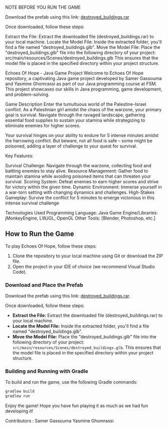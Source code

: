 NOTE BEFORE YOU RUN THE GAME  

Download the prefab using this link: [destroyed_buildings.rar](https://www.mediafire.com/file/6g7ze0kn9ncvss3/destroyed_buildings.rar/file)

Once downloaded, follow these steps:

Extract the File: Extract the downloaded file (destroyed_buildings.rar) to your local machine.
Locate the Model File: Inside the extracted folder, you'll find a file named "destroyed_buildings.glb".
Move the Model File: Place the "destroyed_buildings.glb" file into the following directory of your project:
src/main/resources/Scenes/destroyed_buildings.glb
This ensures that the model file is placed in the specified directory within your project structure.

Echoes Of Hope - Java Game Project
Welcome to Echoes Of Hope repository, a captivating Java game project developed by Samer Gassouma and Yasmine Ghomrassi as part of our Java programming course at FSM. This project showcases our skills in Java programming, game development, and problem-solving.

Game Description
Enter the tumultuous world of the Palestine-Israel conflict. As a Palestinian girl amidst the chaos of the warzone, your primary goal is survival. Navigate through the ravaged landscape, gathering essential food supplies to sustain your stamina while strategizing to eliminate enemies for higher scores.

Your survival hinges on your ability to endure for 5 intense minutes amidst the harrowing conflict. But beware, not all food is safe – some might be poisoned, adding a layer of challenge to your quest for survival.

Key Features:

Survival Challenge: Navigate through the warzone, collecting food and battling enemies to stay alive.
Resource Management: Gather food to maintain stamina while avoiding poisoned items that can threaten your survival.
Scoring System: Defeat enemies to earn higher scores and strive for victory within the given time.
Dynamic Environment: Immerse yourself in a war-torn setting with changing dynamics and challenges.
High-Stakes Gameplay: Survive the conflict for 5 minutes to emerge victorious in this intense survival challenge

Technologies Used
Programming Language: Java
Game Engine/Libraries:  jMonkeyEngine, LWJGL, OpenGL
Other Tools: [Blender, Photoshop, etc.]
## How to Run the Game

To play Echoes Of Hope, follow these steps:

1. Clone the repository to your local machine using Git or download the ZIP file.
2. Open the project in your IDE of choice (we recommend Visual Studio Code).

### Download and Place the Prefab

Download the prefab using this link: [destroyed_buildings.rar](link_to_download_prefab).

Once downloaded, follow these steps:

- **Extract the File:** Extract the downloaded file (destroyed_buildings.rar) to your local machine.
- **Locate the Model File:** Inside the extracted folder, you'll find a file named "destroyed_buildings.glb".
- **Move the Model File:** Place the "destroyed_buildings.glb" file into the following directory of your project: `src/main/resources/Scenes/destroyed_buildings.glb`. This ensures that the model file is placed in the specified directory within your project structure.

### Building and Running with Gradle

To build and run the game, use the following Gradle commands:

```bash
gradlew build
gradlew run
```

Enjoy the game! Hope you have fun playing it as much as we had fun developing it!

Contributors : 
Samer Gassouma
Yasmine Ghomrassi
